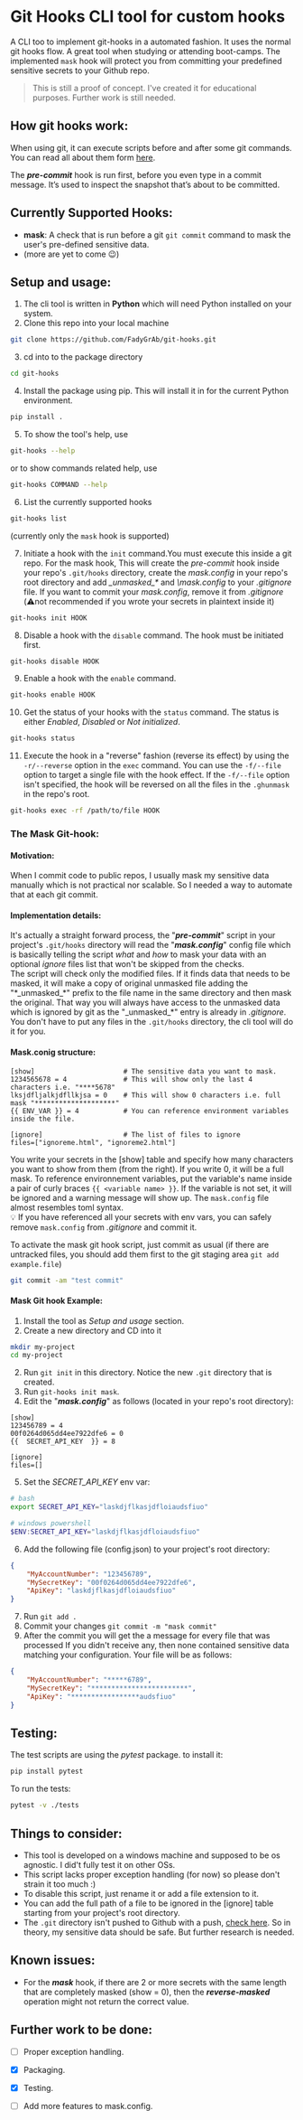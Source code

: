 # Git Hooks CLI tool for custom hooks
A CLI too to implement git-hooks in a automated fashion. It uses the normal git hooks flow. A great tool when studying or attending boot-camps. The implemented `mask` hook will protect you from committing your predefined sensitive secrets to your Github repo.
> This is still a proof of concept. I've created it for educational purposes. Further work is still needed.
## How git hooks work:
When using git, it can execute scripts before and after some git commands. You can read all about them form [here](https://git-scm.com/book/en/v2/Customizing-Git-Git-Hooks).  

The ***pre-commit*** hook is run first, before you even type in a commit message. It’s used to inspect the snapshot that’s about to be committed.  

## Currently Supported Hooks:
- **mask**: A check that is run before a git `git commit` command to mask the user's pre-defined sensitive data.
- (more are yet to come 😉)


## Setup and usage:
1. The cli tool is written in **Python** which will need Python installed on your system.  
2. Clone this repo into your local machine
```sh
git clone https://github.com/FadyGrAb/git-hooks.git
```
3. cd into to the package directory
```sh
cd git-hooks
```
4. Install the package using pip. This will install it in for the current Python environment.
```sh
pip install .
```
5. To show the tool's help, use
```sh
git-hooks --help
```
or to show commands related help, use
```sh
git-hooks COMMAND --help
```

6. List the currently supported hooks 
```sh
git-hooks list
```
(currently only the `mask` hook is supported)  

7. Initiate a hook with the `init` command.You must execute this inside a git repo. For the mask hook, This will create the *pre-commit* hook inside your repo's `.git/hooks` directory, create the *mask.config* in your repo's root directory and add *\_unmasked_\** and *\mask.config* to your *.gitignore* file. If you want to commit your *mask.config*, remove it from *.gitignore* (⚠️not recommended if you wrote your secrets in plaintext inside it)
```sh
git-hooks init HOOK
```
8. Disable a hook with the `disable` command. The hook must be initiated first.
```sh
git-hooks disable HOOK
```
9. Enable a hook with the `enable` command.
```sh
git-hooks enable HOOK
```
10.  Get the status of your hooks with the `status` command. The status is either *Enabled*, *Disabled* or *Not initialized*.
```sh
git-hooks status
```
11. Execute the hook in a "reverse" fashion (reverse its effect) by using the `-r/--reverse` option in the `exec` command. You can use the `-f/--file` option to target a single file with the hook effect. If the `-f/--file` option isn't specified, the hook will be reversed on all the files in the `.ghunmask` in the repo's root.
```sh
git-hooks exec -rf /path/to/file HOOK
```
### The Mask Git-hook:
#### Motivation:
When I commit code to public repos, I usually mask my sensitive data manually which is not practical nor scalable. So I needed a way to automate that at each git commit.

#### Implementation details:
It's actually a straight forward process, the "***pre-commit***" script in your project's `.git/hooks` directory will read the "***mask.config***" config file which is basically telling the script *what* and *how* to mask your data with an optional *ignore* files list that won't be skipped from the checks.  
The script will check only the modified files. If it finds data that needs to be masked, it will make a copy of original unmasked file adding the "*\_unmasked\_\*" prefix to the file name in the same directory and then mask the original. That way you will always have access to the unmasked data which is ignored by git as the "\_unmasked\_\*" entry is already in *.gitignore*.  
 You don't have to put any files in the `.git/hooks` directory, the cli tool will do it for you.

#### Mask.conig structure:
```
[show]                      # The sensitive data you want to mask.
1234565678 = 4              # This will show only the last 4 characters i.e. "****5678"
lksjdfljalkjdfllkjsa = 0    # This will show 0 characters i.e. full mask "********************"
{{ ENV_VAR }} = 4           # You can reference environment variables inside the file.

[ignore]                    # The list of files to ignore
files=["ignoreme.html", "ignoreme2.html"]
```
You write your secrets in the [show] table and specify how many characters you want to show from them (from the right). If you write 0, it will be a full mask. To reference environnement variables, put the variable's name inside a pair of curly braces `{{ <variable name> }}`. If the variable is not set, it will be ignored and a warning message will show up. The `mask.config` file almost resembles toml syntax.  
💡 If you have referenced all your secrets with env vars, you can safely remove `mask.config` from *.gitignore* and commit it.

To activate the mask git hook script, just commit as usual (if there are untracked files, you should add them first to the git staging area `git add example.file`)
```sh
git commit -am "test commit"
```

#### Mask Git hook Example:
1. Install the tool as *Setup and usage* section.
2. Create a new directory and CD into it
```sh
mkdir my-project
cd my-project
```
2. Run `git init` in this directory. Notice the new `.git` directory that is created.
3. Run `git-hooks init mask`. 
4. Edit the "***mask.config***" as follows (located in your repo's root directory):
```
[show]
123456789 = 4            
00f0264d065dd4ee7922dfe6 = 0
{{  SECRET_API_KEY  }} = 8

[ignore]
files=[]
```
5. Set the *SECRET_API_KEY* env var:
```sh
# bash
export SECRET_API_KEY="laskdjflkasjdfloiaudsfiuo"
```
```powershell
# windows powershell
$ENV:SECRET_API_KEY="laskdjflkasjdfloiaudsfiuo"
```
6. Add the following file (config.json) to your project's root directory:
```json
{
    "MyAccountNumber": "123456789",
    "MySecretKey": "00f0264d065dd4ee7922dfe6",
    "ApiKey": "laskdjflkasjdfloiaudsfiuo"
}
```
7. Run `git add .`
8. Commit your changes `git commit -m "mask commit"`
9. After the commit you will get the a message for every file that was processed If you didn't receive any, then none contained sensitive data matching your configuration. Your file will be as follows:
```json
{
    "MyAccountNumber": "*****6789",
    "MySecretKey": "************************",
    "ApiKey": "*****************audsfiuo"
}
```
## Testing:
The test scripts are using the *pytest* package. to install it:
```sh
pip install pytest
```
To run the tests:
```sh
pytest -v ./tests
```
## Things to consider:
- This tool is developed on a windows machine and supposed to be os agnostic. I did't fully test it on other OSs.
- This script lacks proper exception handling (for now) so please don't strain it too much :)
- To disable this script, just rename it or add a file extension to it.
- You can add the full path of a file to be ignored in the [ignore] table starting from your project's root directory.
- The `.git` directory isn't pushed to Github with a push, [check here](https://github.com/git-guides/git-push). So in theory, my sensitive data should be safe. But further research is needed.

## Known issues:
- For the ***mask*** hook, if there are 2 or more secrets with the same length that are completely masked (show = 0), then the ***reverse-masked*** operation might not return the correct value.

## Further work to be done:
- [ ] Proper exception handling.
- [x] Packaging.
- [x] Testing.
- [ ] Add more features to mask.config.



